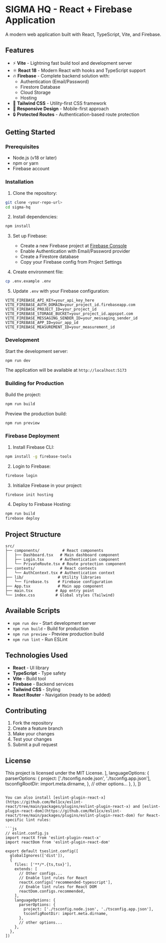 # SIGMA HQ - React + Firebase Application

A modern web application built with React, TypeScript, Vite, and Firebase.

## Features

- ⚡ **Vite** - Lightning fast build tool and development server
- ⚛️ **React 18** - Modern React with hooks and TypeScript support
- 🔥 **Firebase** - Complete backend solution with:
  - Authentication (Email/Password)
  - Firestore Database
  - Cloud Storage
  - Hosting
- 🎨 **Tailwind CSS** - Utility-first CSS framework
- 📱 **Responsive Design** - Mobile-first approach
- 🔒 **Protected Routes** - Authentication-based route protection

## Getting Started

### Prerequisites

- Node.js (v18 or later)
- npm or yarn
- Firebase account

### Installation

1. Clone the repository:
```bash
git clone <your-repo-url>
cd sigma-hq
```

2. Install dependencies:
```bash
npm install
```

3. Set up Firebase:
   - Create a new Firebase project at [Firebase Console](https://console.firebase.google.com/)
   - Enable Authentication with Email/Password provider
   - Create a Firestore database
   - Copy your Firebase config from Project Settings

4. Create environment file:
```bash
cp .env.example .env
```

5. Update `.env` with your Firebase configuration:
```env
VITE_FIREBASE_API_KEY=your_api_key_here
VITE_FIREBASE_AUTH_DOMAIN=your_project_id.firebaseapp.com
VITE_FIREBASE_PROJECT_ID=your_project_id
VITE_FIREBASE_STORAGE_BUCKET=your_project_id.appspot.com
VITE_FIREBASE_MESSAGING_SENDER_ID=your_messaging_sender_id
VITE_FIREBASE_APP_ID=your_app_id
VITE_FIREBASE_MEASUREMENT_ID=your_measurement_id
```

### Development

Start the development server:
```bash
npm run dev
```

The application will be available at `http://localhost:5173`

### Building for Production

Build the project:
```bash
npm run build
```

Preview the production build:
```bash
npm run preview
```

### Firebase Deployment

1. Install Firebase CLI:
```bash
npm install -g firebase-tools
```

2. Login to Firebase:
```bash
firebase login
```

3. Initialize Firebase in your project:
```bash
firebase init hosting
```

4. Deploy to Firebase Hosting:
```bash
npm run build
firebase deploy
```

## Project Structure

```
src/
├── components/          # React components
│   ├── Dashboard.tsx   # Main dashboard component
│   ├── Login.tsx       # Authentication component
│   └── PrivateRoute.tsx # Route protection component
├── contexts/           # React contexts
│   └── AuthContext.tsx # Authentication context
├── lib/               # Utility libraries
│   └── firebase.ts    # Firebase configuration
├── App.tsx            # Main app component
├── main.tsx          # App entry point
└── index.css         # Global styles (Tailwind)
```

## Available Scripts

- `npm run dev` - Start development server
- `npm run build` - Build for production
- `npm run preview` - Preview production build
- `npm run lint` - Run ESLint

## Technologies Used

- **React** - UI library
- **TypeScript** - Type safety
- **Vite** - Build tool
- **Firebase** - Backend services
- **Tailwind CSS** - Styling
- **React Router** - Navigation (ready to be added)

## Contributing

1. Fork the repository
2. Create a feature branch
3. Make your changes
4. Test your changes
5. Submit a pull request

## License

This project is licensed under the MIT License.
    ],
    languageOptions: {
      parserOptions: {
        project: ['./tsconfig.node.json', './tsconfig.app.json'],
        tsconfigRootDir: import.meta.dirname,
      },
      // other options...
    },
  },
])
```

You can also install [eslint-plugin-react-x](https://github.com/Rel1cx/eslint-react/tree/main/packages/plugins/eslint-plugin-react-x) and [eslint-plugin-react-dom](https://github.com/Rel1cx/eslint-react/tree/main/packages/plugins/eslint-plugin-react-dom) for React-specific lint rules:

```js
// eslint.config.js
import reactX from 'eslint-plugin-react-x'
import reactDom from 'eslint-plugin-react-dom'

export default tseslint.config([
  globalIgnores(['dist']),
  {
    files: ['**/*.{ts,tsx}'],
    extends: [
      // Other configs...
      // Enable lint rules for React
      reactX.configs['recommended-typescript'],
      // Enable lint rules for React DOM
      reactDom.configs.recommended,
    ],
    languageOptions: {
      parserOptions: {
        project: ['./tsconfig.node.json', './tsconfig.app.json'],
        tsconfigRootDir: import.meta.dirname,
      },
      // other options...
    },
  },
])
```
